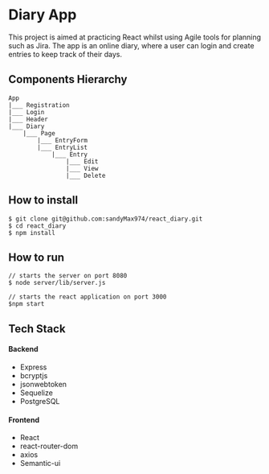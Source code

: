 # Diary App

This project is aimed at practicing React whilst using Agile tools for planning such as Jira. The app is an online diary, where a user can login and create entries to keep track of their days. 

## Components Hierarchy
```
App
|___ Registration
|___ Login
|___ Header
|___ Diary
    |___ Page
        |___ EntryForm
        |___ EntryList
            |___ Entry
                |___ Edit
                |___ View
                |___ Delete
```

## How to install
```
$ git clone git@github.com:sandyMax974/react_diary.git
$ cd react_diary
$ npm install
```
## How to run
```
// starts the server on port 8080
$ node server/lib/server.js

// starts the react application on port 3000
$npm start
```

## Tech Stack

#### Backend
- Express
- bcryptjs 
- jsonwebtoken 
- Sequelize
- PostgreSQL

#### Frontend
- React
- react-router-dom 
- axios 
- Semantic-ui
